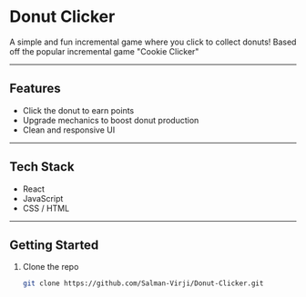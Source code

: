 # Donut Clicker

A simple and fun incremental game where you click to collect donuts! Based off the popular incremental game "Cookie Clicker" 

---

##  Features

- Click the donut to earn points 
- Upgrade mechanics to boost donut production 
- Clean and responsive UI 

---

## Tech Stack

- React
- JavaScript 
- CSS / HTML

---

##  Getting Started

1. Clone the repo  
   ```bash
   git clone https://github.com/Salman-Virji/Donut-Clicker.git
